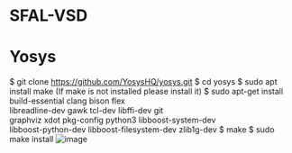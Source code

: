 # SFAL-VSD
# Yosys
$ git clone https://github.com/YosysHQ/yosys.git
$ cd yosys 
$ sudo apt install make (If make is not installed please install it) 
$ sudo apt-get install build-essential clang bison flex \
    libreadline-dev gawk tcl-dev libffi-dev git \
    graphviz xdot pkg-config python3 libboost-system-dev \
    libboost-python-dev libboost-filesystem-dev zlib1g-dev
$ make 
$ sudo make install
![image](https://github.com/c-dhanush-p/SFAL-VSD/assets/170220133/891cfb2d-aa11-42f5-a9b5-36a2e55b37a2)
